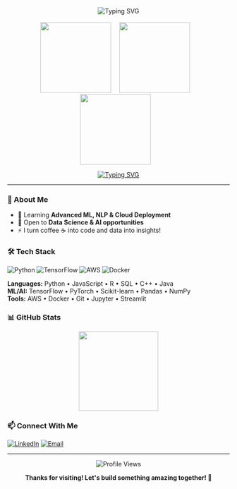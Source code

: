 <!-- Centered Typing SVG -->
<div align="center">
  
  <img src="https://readme-typing-svg.herokuapp.com?font=Fira+Code&size=32&duration=4000&pause=500&color=00FF00&center=true&vCenter=true&width=700&lines=Hello+World;I'm+Aryan;Welcome+to+my+profile;Let's+do+a+Project;Check+out+my+Projects" alt="Typing SVG"/>
</div>
<br>

<!-- Three GIFs side by side with spacing -->
<div align="center">
  
  <img src="https://user-images.githubusercontent.com/74038190/216656949-4d98aa51-a60a-4dd1-b531-1b5745e18002.gif" width="160" style="margin-right: 15px;" />
  <img src="https://user-images.githubusercontent.com/74038190/216656952-f8beff5b-935b-4157-a199-5c504b36a810.gif" width="160" style="margin-right: 15px;" />
  <img src="https://user-images.githubusercontent.com/74038190/216655855-e00c1861-e964-4b4f-90ae-2592cad7b272.gif" width="160" style="margin-right: 15px;"/>
  
</div>

<div align="center">

[![Typing SVG](https://readme-typing-svg.herokuapp.com?font=Fira+Code&pause=1000&color=36BCF7FF&width=435&lines=Data+Scientist+%26+ML+Engineer;Python+%7C+React+%7C+TensorFlow;Building+AI+Solutions)](https://git.io/typing-svg)

</div>

---

### 🎯 About Me
- 🌱 Learning **Advanced ML, NLP & Cloud Deployment**
- 💼 Open to **Data Science & AI opportunities**
- ⚡ I turn coffee ☕ into code and data into insights!

### 🛠️ Tech Stack

![Python](https://img.shields.io/badge/Python-3776AB?style=for-the-badge&logo=python&logoColor=white)
![TensorFlow](https://img.shields.io/badge/TensorFlow-FF6F00?style=for-the-badge&logo=tensorflow&logoColor=white)
![AWS](https://img.shields.io/badge/Amazon_AWS-232F3E?style=for-the-badge&logo=amazon-aws&logoColor=white)
![Docker](https://img.shields.io/badge/Docker-2496ED?style=for-the-badge&logo=docker&logoColor=white)

**Languages:** Python • JavaScript • R • SQL • C++ • Java  
**ML/AI:** TensorFlow • PyTorch • Scikit-learn • Pandas • NumPy  
**Tools:** AWS • Docker • Git • Jupyter • Streamlit

### 📊 GitHub Stats

<div align="center">
  
<img height="180em" src="https://github-readme-stats.vercel.app/api?username=aryantrynacode&show_icons=true&theme=tokyonight&include_all_commits=true&count_private=true"/>

</div>

### 📫 Connect With Me

[![LinkedIn](https://img.shields.io/badge/LinkedIn-0077B5?style=for-the-badge&logo=linkedin&logoColor=white)](https://linkedin.com/in/raj-aryan-sharma)
[![Email](https://img.shields.io/badge/Email-D14836?style=for-the-badge&logo=gmail&logoColor=white)](mailto:xryan.shxrma@gmail.com)

---

<div align="center">

![Profile Views](https://komarev.com/ghpvc/?username=aryantrynacode&color=brightgreen&style=flat-square)

**Thanks for visiting! Let's build something amazing together! 🚀**

</div>
